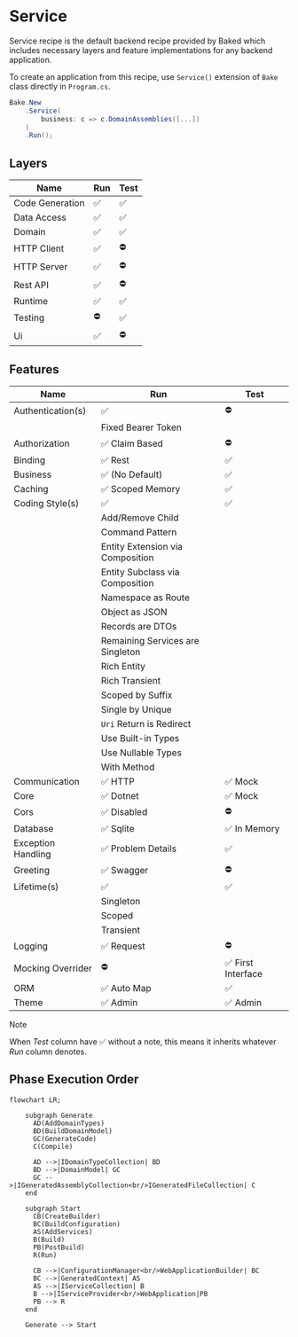 # Service

Service recipe is the default backend recipe provided by Baked which includes
necessary layers and feature implementations for any backend application.

To create an application from this recipe, use `Service()` extension of `Bake`
class directly in `Program.cs`.

```csharp
Bake.New
    .Service(
        business: c => c.DomainAssemblies([...])
    )
    .Run();
```

## Layers

| Name                 | Run                | Test               |
| -------------------- | ------------------ | ------------------ |
| Code Generation      | :white_check_mark: | :white_check_mark: |
| Data Access          | :white_check_mark: | :white_check_mark: |
| Domain               | :white_check_mark: | :white_check_mark: |
| HTTP Client          | :white_check_mark: | :no_entry:         |
| HTTP Server          | :white_check_mark: | :no_entry:         |
| Rest API             | :white_check_mark: | :no_entry:         |
| Runtime              | :white_check_mark: | :white_check_mark: |
| Testing              | :no_entry:         | :white_check_mark: |
| Ui                   | :white_check_mark: | :no_entry:         |

## Features

| Name               | Run                                | Test                               |
| ------------------ | ---------------------------------- | ---------------------------------- |
| Authentication(s)  | :white_check_mark:                 | :no_entry:                         |
|                    | Fixed Bearer Token                 |                                    |
| Authorization      | :white_check_mark: Claim Based     | :no_entry:                         |
| Binding            | :white_check_mark: Rest            | :white_check_mark:                 |
| Business           | :white_check_mark: (No Default)    | :white_check_mark:                 |
| Caching            | :white_check_mark: Scoped Memory   | :white_check_mark:                 |
| Coding Style(s)    | :white_check_mark:                 | :white_check_mark:                 |
|                    | Add/Remove Child                   |                                    |
|                    | Command Pattern                    |                                    |
|                    | Entity Extension via Composition   |                                    |
|                    | Entity Subclass via Composition    |                                    |
|                    | Namespace as Route                 |                                    |
|                    | Object as JSON                     |                                    |
|                    | Records are DTOs                   |                                    |
|                    | Remaining Services are Singleton   |                                    |
|                    | Rich Entity                        |                                    |
|                    | Rich Transient                     |                                    |
|                    | Scoped by Suffix                   |                                    |
|                    | Single by Unique                   |                                    |
|                    | `Uri` Return is Redirect           |                                    |
|                    | Use Built-in Types                 |                                    |
|                    | Use Nullable Types                 |                                    |
|                    | With Method                        |                                    |
| Communication      | :white_check_mark: HTTP            | :white_check_mark: Mock            |
| Core               | :white_check_mark: Dotnet          | :white_check_mark: Mock            |
| Cors               | :white_check_mark: Disabled        | :no_entry:                         |
| Database           | :white_check_mark: Sqlite          | :white_check_mark: In Memory       |
| Exception Handling | :white_check_mark: Problem Details | :white_check_mark:                 |
| Greeting           | :white_check_mark: Swagger         | :no_entry:                         |
| Lifetime(s)        | :white_check_mark:                 | :white_check_mark:                 |
|                    | Singleton                          |                                    |
|                    | Scoped                             |                                    |
|                    | Transient                          |                                    |
| Logging            | :white_check_mark: Request         | :no_entry:                         |
| Mocking Overrider  | :no_entry:                         | :white_check_mark: First Interface |
| ORM                | :white_check_mark: Auto Map        | :white_check_mark:                 |
| Theme              | :white_check_mark: Admin           | :white_check_mark: Admin           |

> [!NOTE]
>
> When _Test_ column have :white_check_mark: without a note, this means it
> inherits whatever _Run_ column denotes.

## Phase Execution Order

```mermaid
flowchart LR;

    subgraph Generate
      AD(AddDomainTypes)
      BD(BuildDomainModel)
      GC(GenerateCode)
      C(Compile)

      AD -->|IDomainTypeCollection| BD
      BD -->|DomainModel| GC
      GC -->|IGeneratedAssemblyCollection<br/>IGeneratedFileCollection| C
    end

    subgraph Start
      CB(CreateBuilder)
      BC(BuildConfiguration)
      AS(AddServices)
      B(Build)
      PB(PostBuild)
      R(Run)

      CB -->|ConfigurationManager<br/>WebApplicationBuilder| BC
      BC -->|GeneratedContext| AS
      AS -->|IServiceCollection| B
      B -->|IServiceProvider<br/>WebApplication|PB
      PB --> R
    end

    Generate --> Start
```
